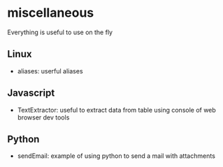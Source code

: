 # miscellaneous
Everything is useful to use on the fly

## Linux
- aliases: userful aliases

## Javascript
- TextExtractor: useful to extract data from table using console of web browser dev tools 

## Python
- sendEmail: example of using python to send a mail with attachments
